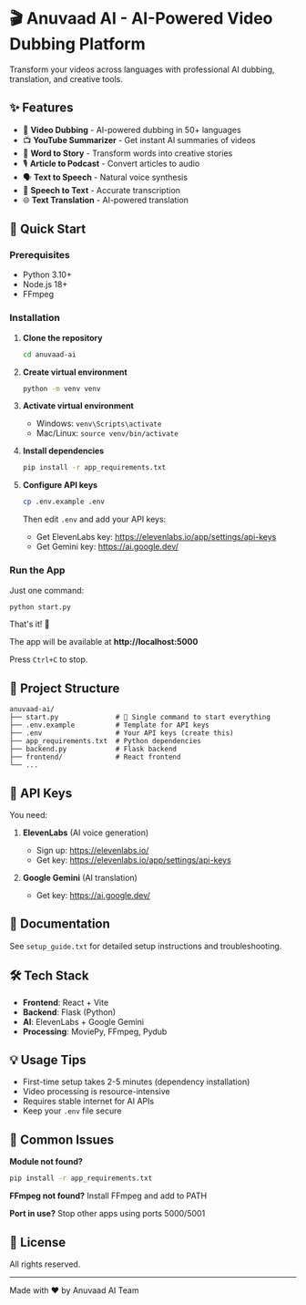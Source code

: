 # 🎬 Anuvaad AI - AI-Powered Video Dubbing Platform

Transform your videos across languages with professional AI dubbing, translation, and creative tools.

## ✨ Features

- 🎥 **Video Dubbing** - AI-powered dubbing in 50+ languages
- 📺 **YouTube Summarizer** - Get instant AI summaries of videos  
- 📖 **Word to Story** - Transform words into creative stories
- 🎙️ **Article to Podcast** - Convert articles to audio
- 🗣️ **Text to Speech** - Natural voice synthesis
- 🎤 **Speech to Text** - Accurate transcription
- 🌐 **Text Translation** - AI-powered translation

## 🚀 Quick Start

### Prerequisites

- Python 3.10+
- Node.js 18+
- FFmpeg

### Installation

1. **Clone the repository**
   ```bash
   cd anuvaad-ai
   ```

2. **Create virtual environment**
   ```bash
   python -m venv venv
   ```

3. **Activate virtual environment**
   - Windows: `venv\Scripts\activate`
   - Mac/Linux: `source venv/bin/activate`

4. **Install dependencies**
   ```bash
   pip install -r app_requirements.txt
   ```

5. **Configure API keys**
   ```bash
   cp .env.example .env
   ```
   Then edit `.env` and add your API keys:
   - Get ElevenLabs key: https://elevenlabs.io/app/settings/api-keys
   - Get Gemini key: https://ai.google.dev/

### Run the App

Just one command:

```bash
python start.py
```

That's it! 🎉

The app will be available at **http://localhost:5000**

Press `Ctrl+C` to stop.

## 📁 Project Structure

```
anuvaad-ai/
├── start.py              # 🚀 Single command to start everything
├── .env.example          # Template for API keys
├── .env                  # Your API keys (create this)
├── app_requirements.txt  # Python dependencies
├── backend.py            # Flask backend
├── frontend/             # React frontend
└── ...
```

## 🔑 API Keys

You need:

1. **ElevenLabs** (AI voice generation)
   - Sign up: https://elevenlabs.io/
   - Get key: https://elevenlabs.io/app/settings/api-keys

2. **Google Gemini** (AI translation)
   - Get key: https://ai.google.dev/

## 📖 Documentation

See `setup_guide.txt` for detailed setup instructions and troubleshooting.

## 🛠️ Tech Stack

- **Frontend**: React + Vite
- **Backend**: Flask (Python)
- **AI**: ElevenLabs + Google Gemini
- **Processing**: MoviePy, FFmpeg, Pydub

## 💡 Usage Tips

- First-time setup takes 2-5 minutes (dependency installation)
- Video processing is resource-intensive
- Requires stable internet for AI APIs
- Keep your `.env` file secure

## 🐛 Common Issues

**Module not found?**
```bash
pip install -r app_requirements.txt
```

**FFmpeg not found?**
Install FFmpeg and add to PATH

**Port in use?**
Stop other apps using ports 5000/5001

## 📝 License

All rights reserved.

---

Made with ❤️ by Anuvaad AI Team
